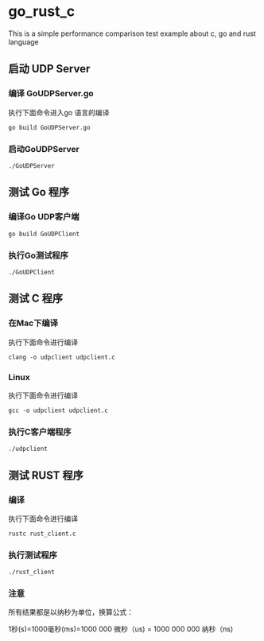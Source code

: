 # go_rust_c

This is a simple performance comparison test example about c, go and rust language

## 启动 UDP Server

### 编译 GoUDPServer.go

执行下面命令进入go 语言的编译

```
go build GoUDPServer.go
```

### 启动GoUDPServer
```
./GoUDPServer
```

## 测试 Go 程序

### 编译Go UDP客户端

```
go build GoUDPClient
```

### 执行Go测试程序

```
./GoUDPClient
```

## 测试 C 程序

### 在Mac下编译
执行下面命令进行编译
```
clang -o udpclient udpclient.c
```

### Linux
执行下面命令进行编译
```
gcc -o udpclient udpclient.c
```

### 执行C客户端程序
```
./udpclient
```

## 测试 RUST 程序

### 编译
执行下面命令进行编译
```
rustc rust_client.c
```

### 执行测试程序
```
./rust_client
```

### 注意
所有结果都是以纳秒为单位，换算公式：

1秒(s)=1000毫秒(ms)=1000 000 微秒（us) = 1000 000 000 纳秒（ns)

